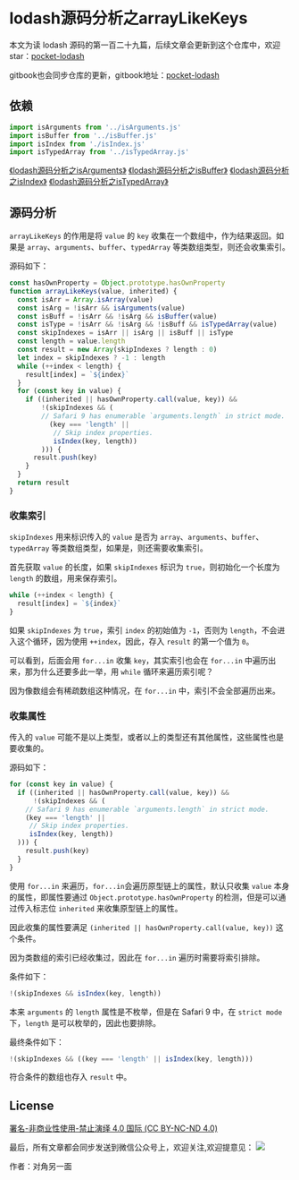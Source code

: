 # lodash源码分析之arrayLikeKeys

本文为读 lodash 源码的第一百二十九篇，后续文章会更新到这个仓库中，欢迎 star：[pocket-lodash](https://github.com/yeyuqiudeng/pocket-lodash)

gitbook也会同步仓库的更新，gitbook地址：[pocket-lodash](https://www.gitbook.com/book/yeyuqiudeng/pocket-lodash/details)

## 依赖

```javascript
import isArguments from '../isArguments.js'
import isBuffer from '../isBuffer.js'
import isIndex from './isIndex.js'
import isTypedArray from '../isTypedArray.js'
```

[《lodash源码分析之isArguments》](../isArguments.md)
[《lodash源码分析之isBuffer》](../isBuffer.md)
[《lodash源码分析之isIndex》](../isIndex.md)
[《lodash源码分析之isTypedArray》](../isTypedArray.md)

## 源码分析

`arrayLikeKeys` 的作用是将 `value` 的 `key` 收集在一个数组中，作为结果返回。如果是 `array`、`arguments`、`buffer`、`typedArray` 等类数组类型，则还会收集索引。

源码如下：

```javascript
const hasOwnProperty = Object.prototype.hasOwnProperty
function arrayLikeKeys(value, inherited) {
  const isArr = Array.isArray(value)
  const isArg = !isArr && isArguments(value)
  const isBuff = !isArr && !isArg && isBuffer(value)
  const isType = !isArr && !isArg && !isBuff && isTypedArray(value)
  const skipIndexes = isArr || isArg || isBuff || isType
  const length = value.length
  const result = new Array(skipIndexes ? length : 0)
  let index = skipIndexes ? -1 : length
  while (++index < length) {
    result[index] = `${index}`
  }
  for (const key in value) {
    if ((inherited || hasOwnProperty.call(value, key)) &&
        !(skipIndexes && (
        // Safari 9 has enumerable `arguments.length` in strict mode.
          (key === 'length' ||
           // Skip index properties.
           isIndex(key, length))
        ))) {
      result.push(key)
    }
  }
  return result
}
```

### 收集索引

`skipIndexes` 用来标识传入的 `value` 是否为 `array`、`arguments`、`buffer`、`typedArray` 等类数组类型，如果是，则还需要收集索引。

首先获取 `value` 的长度，如果 `skipIndexes` 标识为 `true`，则初始化一个长度为 `length` 的数组，用来保存索引。

```javascript
while (++index < length) {
  result[index] = `${index}`
}
```

如果 `skipIndexes` 为 `true`，索引 `index` 的初始值为 `-1`，否则为 `length`，不会进入这个循环，因为使用 `++index`，因此，存入 `result` 的第一个值为 `0`。

可以看到，后面会用 `for...in` 收集 `key`，其实索引也会在 `for...in` 中遍历出来，那为什么还要多此一举，用 `while` 循环来遍历索引呢？

因为像数组会有稀疏数组这种情况，在 `for...in` 中，索引不会全部遍历出来。

### 收集属性

传入的 `value` 可能不是以上类型，或者以上的类型还有其他属性，这些属性也是要收集的。

源码如下：

```javascript
for (const key in value) {
  if ((inherited || hasOwnProperty.call(value, key)) &&
      !(skipIndexes && (
    // Safari 9 has enumerable `arguments.length` in strict mode.
    (key === 'length' ||
     // Skip index properties.
     isIndex(key, length))
  ))) {
    result.push(key)
  }
}
```

使用 `for...in` 来遍历，`for...in`会遍历原型链上的属性，默认只收集 `value` 本身的属性，即属性要通过 `Object.prototype.hasOwnProperty` 的检测，但是可以通过传入标志位 `inherited` 来收集原型链上的属性。

因此收集的属性要满足 `(inherited || hasOwnProperty.call(value, key))` 这个条件。

因为类数组的索引已经收集过，因此在 `for...in` 遍历时需要将索引排除。

条件如下：

```javascript
!(skipIndexes && isIndex(key, length))
```

本来 `arguments` 的 `length` 属性是不枚举，但是在 Safari 9 中，在 `strict mode` 下，`length` 是可以枚举的，因此也要排除。

最终条件如下：

```javascript
!(skipIndexes && ((key === 'length' || isIndex(key, length)))
```

符合条件的数组也存入 `result` 中。

## License

[署名-非商业性使用-禁止演绎 4.0 国际 (CC BY-NC-ND 4.0)](http://creativecommons.org/licenses/by-nc-nd/4.0/)

最后，所有文章都会同步发送到微信公众号上，欢迎关注,欢迎提意见：  ![](https://raw.githubusercontent.com/yeyuqiudeng/resource/master/images/qrcode_front-end-article.jpg) 

作者：对角另一面 